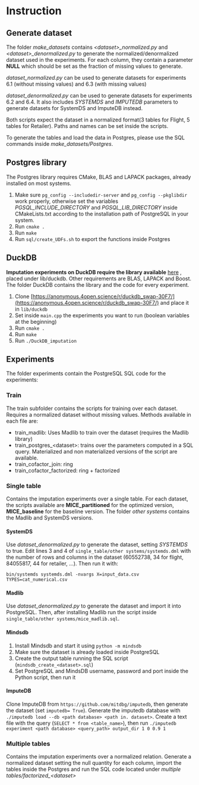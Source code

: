 # Instruction

## Generate dataset
The folder *make_datasets* contains *\<dataset>\_normalized.py* and *\<dataset>_denormalized.py* to generate the normalized/denormalized dataset used in the experiments. For each column, they contain a parameter **NULL** which should be set as the fraction of missing values to generate.

*dataset\_normalized.py* can be used to generate datasets for experiments 6.1 (without missing values) and 6.3 (with missing values)

*dataset\_denormalized.py* can be used to generate datasets for experiments 6.2 and 6.4. It also includes *SYSTEMDS* and *IMPUTEDB* parameters to generate datasets for SystemDS and ImputeDB instead.

Both scripts expect the dataset in a normalized format(3 tables for Flight, 5 tables for Retailer). Paths and names can be set inside the scripts.

To generate the tables and load the data in Postgres, please use the SQL commands inside *make_datasets/Postgres*.

## Postgres library

The Postgres library requires CMake, BLAS and LAPACK packages, already installed on most systems.

1. Make sure `pg_config --includedir-server` and `pg_config --pkglibdir` work properly, otherwise set the variables *PGSQL\_INCLUDE\_DIRECTORY* and *PGSQL\_LIB\_DIRECTORY* inside CMakeLists.txt according to the installation path of PostgreSQL in your system.
2. Run `cmake .`
3. Run `make`
4. Run `sql/create_UDFs.sh` to export the functions inside Postgres

## DuckDB
**Imputation experiments on DuckDB require the library available** [here](https://anonymous.4open.science/r/duckdb_swap-30F7/) , placed under lib/duckdb.
Other requirements are BLAS, LAPACK and Boost. The folder DuckDB contains the library and the code for every experiment.

1. Clone [https://anonymous.4open.science/r/duckdb_swap-30F7/](https://anonymous.4open.science/r/duckdb_swap-30F7/) and place it in `lib/duckdb`
2. Set inside `main.cpp` the experiments you want to run (boolean variables at the beginning)
2. Run `cmake .`
3. Run `make`
4. Run `./DuckDB_imputation`


## Experiments
The folder experiments contain the PostgreSQL SQL code for the experiments:

### Train

The train subfolder contains the scripts for training over each dataset. Requires a normalized dataset without missing values. Methods available in each file are: 

* train_madlib: Uses Madlib to train over the dataset (requires the Madlib library)
* train\_postgres_\<dataset>: trains over the parameters computed in a SQL query. Materialized and non materialized versions of the script are available.
* train\_cofactor_join: ring
* train\_cofactor_factorized: ring + factorized

### Single table

Contains the imputation experiments over a single table. For each dataset, the scripts available are **MICE_partitioned** for the optimized version, **MICE_baseline** for the baseline version. The folder *other systems* contains the Madlib and SystemDS versions.

#### SystemDS

Use *dataset\_denormalized.py* to generate the dataset, setting *SYSTEMDS* to true.
Edit lines 3 and 4 of `single_table/other systems/systemds.dml` with the number of rows and columns in the dataset (60552738, 34 for flight, 84055817, 44 for retailer, ...). Then run it with:

`bin/systemds systemds.dml -nvargs X=input_data.csv TYPES=cat_numerical.csv`

#### Madlib
Use *dataset\_denormalized.py* to generate the dataset and import it into PostgreSQL. Then, after installing Madlib run the script inside `single_table/other systems/mice_madlib.sql`.

#### Mindsdb
1. Install Mindsdb and start it using `python -m mindsdb`
2. Make sure the dataset is already loaded inside PostgreSQL
3. Create the output table running the SQL script (`mindsdb_create_<dataset>.sql`)
4. Set PostgreSQL and MindsDB username, password and port inside the Python script, then run it

#### ImputeDB
Clone ImputeDB from `https://github.com/mitdbg/imputedb`, then generate the dataset (set `imputedb= True`). Generate the imputedb database with `./imputedb load --db <path database> <path in. dataset>`. Create a text file with the query (`SELECT * from <table_name>`), then run `./imputedb experiment <path database> <query_path> output_dir 1 0 0.9 1`


### Multiple tables
Contains the imputation experiments over a normalized relation. Generate a normalized dataset setting the null quantity for each column, import the tables inside the Postgres and run the SQL code located under *multiple tables/factorized\_\<dataset>*
